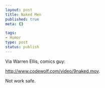 ```yaml
--- 
layout: post
title: Naked Men
published: true
meta: {}

tags: 
- Humor
type: post
status: publish
---
```

Via Warren Ellis, comics guy:

<a href="http://www.codewolf.com/video/9naked.mov">http://www.codewolf.com/video/9naked.mov</a>.

Not work safe.
